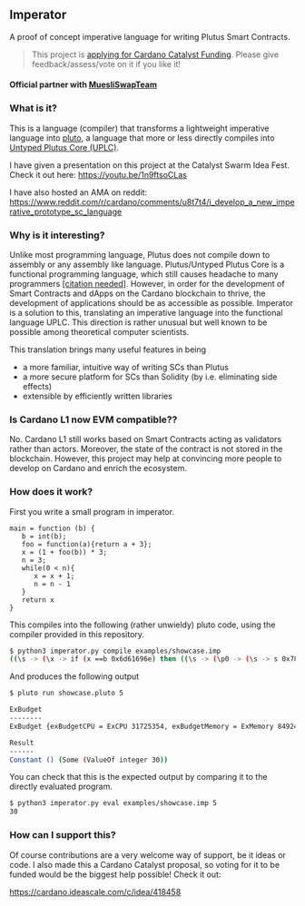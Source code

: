 Imperator
---------

A proof of concept imperative language for writing Plutus Smart Contracts.

> This project is [applying for Cardano Catalyst Funding](https://cardano.ideascale.com/c/idea/418458). Please give feedback/assess/vote on it if you like it!

#### Official partner with [MuesliSwapTeam](https://github.com/MuesliSwapTeam/)


### What is it?

This is a language (compiler) that transforms a lightweight imperative language into [pluto](https://github.com/Plutonomicon/pluto),
a language that more or less directly compiles into [Untyped Plutus Core (UPLC)](https://iohk.io/en/blog/posts/2021/02/02/plutus-tx-compiling-haskell-into-plutus-core/).

I have given a presentation on this project at the Catalyst Swarm Idea Fest. Check it out here: https://youtu.be/1n9ftsoCLas

I have also hosted an AMA on reddit: https://www.reddit.com/r/cardano/comments/u8t7t4/i_develop_a_new_imperative_prototype_sc_language



### Why is it interesting?

Unlike most programming language, Plutus does not compile down to assembly or any assembly like language.
Plutus/Untyped Plutus Core is a functional programming language, which still causes headache to many programmers [[citation needed]](https://en.wikipedia.org/wiki/Wikipedia:Citation_needed).
However, in order for the development of Smart Contracts and dApps on the Cardano blockchain to thrive, the development of applications should be as accessible as possible.
Imperator is a solution to this, translating an imperative language into the functional language UPLC. This direction is rather unusual
but well known to be possible among theoretical computer scientists.

This translation brings many useful features in being
 - a more familiar, intuitive way of writing SCs than Plutus
 - a more secure platform for SCs than Solidity (by i.e. eliminating side effects)
 - extensible by efficiently written libraries

### Is Cardano L1 now EVM compatible??

No. Cardano L1 still works based on Smart Contracts acting as validators rather than
actors. Moreover, the state of the contract is not stored in the blockchain.
However, this project may help at convincing more people to develop on Cardano
and enrich the ecosystem.

### How does it work?

First you write a small program in imperator.

```imperator
main = function (b) {
   b = int(b);
   foo = function(a){return a + 3};
   x = (1 + foo(b)) * 3;
   n = 3;
   while(0 < n){
      x = x + 1;
      n = n - 1
   }
   return x
}
```

This compiles into the following (rather unwieldy) pluto code,
using the compiler provided in this repository.

```bash
$ python3 imperator.py compile examples/showcase.imp
((\s -> (\x -> if (x ==b 0x6d61696e) then ((\s -> (\p0 -> (\s -> s 0x78) ((\s -> (\s -> (\s -> (\s -> (\s -> let g = (\s f -> if ((\s -> (((\s -> 0) s) <i ((\s -> s 0x6e) s))) s) then f ((\s -> (\s -> (\x -> if (x ==b 0x6e) then ((\s -> (((\s -> s 0x6e) s) -i ((\s -> 1) s))) s) else (s x))) ((\s -> (\x -> if (x ==b 0x78) then ((\s -> (((\s -> s 0x78) s) +i ((\s -> 1) s))) s) else (s x))) s)) s) f else s) in (g s g)) ((\s -> (\x -> if (x ==b 0x6e) then ((\s -> 3) s) else (s x))) s)) ((\s -> (\x -> if (x ==b 0x78) then ((\s -> (((\s -> (((\s -> 1) s) +i ((\s -> (s 0x666f6f) ((\s -> s 0x62) s)) s))) s) *i ((\s -> 3) s))) s) else (s x))) s)) ((\s -> (\x -> if (x ==b 0x666f6f) then ((\s -> (\p0 -> (\s -> (((\s -> s 0x61) s) +i ((\s -> 3) s))) ((\s -> s) (\x -> if (x ==b 0x61) then p0 else ( (s x)))))) s) else (s x))) s)) ((\s -> (\x -> if (x ==b 0x62) then ((\s -> UnIData ((\s -> s 0x62) s)) s) else (s x))) s)) (\x -> if (x ==b 0x62) then p0 else ( (s x)))))) s) else (s x))) (\x -> 0)) 0x6d61696e
```

And produces the following output
```bash
$ pluto run showcase.pluto 5

ExBudget
--------
ExBudget {exBudgetCPU = ExCPU 31725354, exBudgetMemory = ExMemory 84924}

Result
------
Constant () (Some (ValueOf integer 30))
```

You can check that this is the expected output by comparing it to the directly
evaluated program.

```bash
$ python3 imperator.py eval examples/showcase.imp 5
30
```


### How can I support this?

Of course contributions are a very welcome way of support, be it ideas or code. I also made this a Cardano Catalyst proposal, so voting for it to be funded would be the biggest help possible! Check it out:

https://cardano.ideascale.com/c/idea/418458


